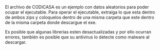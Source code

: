 El archivo de CODICASA es un ejemplo con datos aleatorios para poder ocupar el ejecutable. 
Para operar el ejecutable, extraiga lo que esta dentro de ambos zips y coloquelos dentro de una misma carpeta que este dentro de la misma carpeta donde descargue el exe.

Es posible que algunas librerias esten desactualizadas y por ello ocurran errores, también es posible que su antivirus lo detecte como malware al descargar. 
